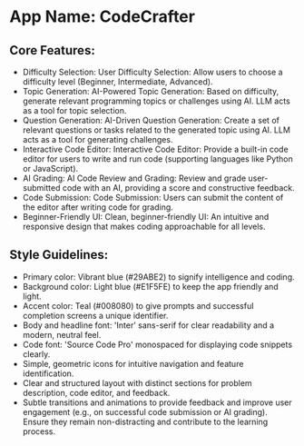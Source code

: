 # **App Name**: CodeCrafter

## Core Features:

- Difficulty Selection: User Difficulty Selection: Allow users to choose a difficulty level (Beginner, Intermediate, Advanced).
- Topic Generation: AI-Powered Topic Generation: Based on difficulty, generate relevant programming topics or challenges using AI. LLM acts as a tool for topic selection.
- Question Generation: AI-Driven Question Generation: Create a set of relevant questions or tasks related to the generated topic using AI. LLM acts as a tool for generating challenges.
- Interactive Code Editor: Interactive Code Editor: Provide a built-in code editor for users to write and run code (supporting languages like Python or JavaScript).
- AI Grading: AI Code Review and Grading: Review and grade user-submitted code with an AI, providing a score and constructive feedback.
- Code Submission: Code Submission: Users can submit the content of the editor after writing code for grading.
- Beginner-Friendly UI: Clean, beginner-friendly UI: An intuitive and responsive design that makes coding approachable for all levels.

## Style Guidelines:

- Primary color: Vibrant blue (#29ABE2) to signify intelligence and coding.
- Background color: Light blue (#E1F5FE) to keep the app friendly and light.
- Accent color: Teal (#008080) to give prompts and successful completion screens a unique identifier.
- Body and headline font: 'Inter' sans-serif for clear readability and a modern, neutral feel.
- Code font: 'Source Code Pro' monospaced for displaying code snippets clearly.
- Simple, geometric icons for intuitive navigation and feature identification.
- Clear and structured layout with distinct sections for problem description, code editor, and feedback.
- Subtle transitions and animations to provide feedback and improve user engagement (e.g., on successful code submission or AI grading). Ensure they remain non-distracting and contribute to the learning process.